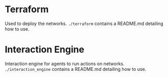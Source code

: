 # Terraform

Used to deploy the networks. `./terraform` contains a README.md detailing how to use.

# Interaction Engine
Interaction engine for agents to run actions on networks. `./interaction_engine` contains a README.md detailing how to use.
